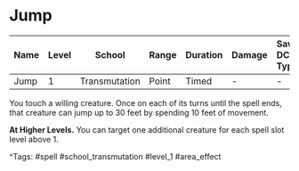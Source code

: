 # Jump

| Name | Level | School | Range | Duration | Damage | Save DC & Type |
|------|-------|--------|-------|----------|--------|----------------|
| Jump | 1 | Transmutation | Point | Timed | - | - |

You touch a willing creature. Once on each of its turns until the spell ends, that creature can jump up to 30 feet by spending 10 feet of movement.

**At Higher Levels.** You can target one additional creature for each spell slot level above 1.

^Tags: #spell #school_transmutation #level_1 #area_effect